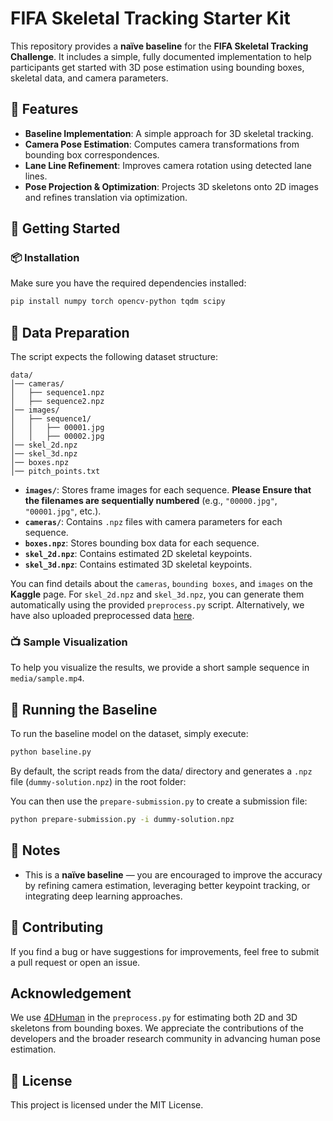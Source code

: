 # FIFA Skeletal Tracking Starter Kit

This repository provides a **naïve baseline** for the **FIFA Skeletal Tracking Challenge**. It includes a simple, fully documented implementation to help participants get started with 3D pose estimation using bounding boxes, skeletal data, and camera parameters.

## 📌 Features
- **Baseline Implementation**: A simple approach for 3D skeletal tracking.
- **Camera Pose Estimation**: Computes camera transformations from bounding box correspondences.
- **Lane Line Refinement**: Improves camera rotation using detected lane lines.
- **Pose Projection & Optimization**: Projects 3D skeletons onto 2D images and refines translation via optimization.

## 🚀 Getting Started

### 📦 Installation
Make sure you have the required dependencies installed:

```bash
pip install numpy torch opencv-python tqdm scipy
```

## 📂 Data Preparation
The script expects the following dataset structure:

```
data/
│── cameras/
│   ├── sequence1.npz
│   ├── sequence2.npz
│── images/
│   ├── sequence1/
│   │   ├── 00001.jpg
│   │   ├── 00002.jpg
│── skel_2d.npz
│── skel_3d.npz
│── boxes.npz
│── pitch_points.txt
```

- **`images/`**: Stores frame images for each sequence. **Please Ensure that the filenames are sequentially numbered** (e.g., `"00000.jpg"`, `"00001.jpg"`, etc.).
- **`cameras/`**: Contains `.npz` files with camera parameters for each sequence.
- **`boxes.npz`**: Stores bounding box data for each sequence.
- **`skel_2d.npz`**: Contains estimated 2D skeletal keypoints. 
- **`skel_3d.npz`**: Contains estimated 3D skeletal keypoints. 

You can find details about the `cameras`, `bounding boxes`, and `images` on the **Kaggle** page. For `skel_2d.npz` and `skel_3d.npz`, you can generate them automatically using the provided `preprocess.py` script. Alternatively, we have also uploaded preprocessed data [here](google-drive-link).

### 📺 Sample Visualization
To help you visualize the results, we provide a short sample sequence in `media/sample.mp4`. 

## 🔧 Running the Baseline
To run the baseline model on the dataset, simply execute:

```bash
python baseline.py
```

By default, the script reads from the data/ directory and generates a `.npz` file (`dummy-solution.npz`) in the root folder:

You can then use the `prepare-submission.py` to create a submission file:

```bash
python prepare-submission.py -i dummy-solution.npz
```

## 📌 Notes
- This is a **naïve baseline** — you are encouraged to improve the accuracy by refining camera estimation, leveraging better keypoint tracking, or integrating deep learning approaches.

## 🤝 Contributing
If you find a bug or have suggestions for improvements, feel free to submit a pull request or open an issue.

## Acknowledgement
We use [4DHuman](https://github.com/shubham-goel/4D-Humans/tree/main) in the `preprocess.py` for estimating both 2D and 3D skeletons from bounding boxes. We appreciate the contributions of the developers and the broader research community in advancing human pose estimation.

## 📜 License
This project is licensed under the MIT License.
